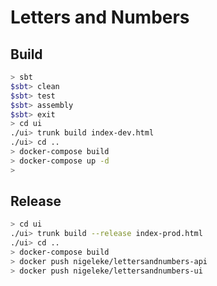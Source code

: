 # Letters and Numbers

## Build
```bash
> sbt
$sbt> clean
$sbt> test
$sbt> assembly
$sbt> exit
> cd ui
./ui> trunk build index-dev.html
./ui> cd ..
> docker-compose build
> docker-compose up -d 
>
```

## Release
```bash
> cd ui
./ui> trunk build --release index-prod.html
./ui> cd ..
> docker-compose build
> docker push nigeleke/lettersandnumbers-api
> docker push nigeleke/lettersandnumbers-ui
```
